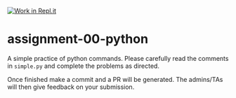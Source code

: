 [![Work in Repl.it](https://classroom.github.com/assets/work-in-replit-14baed9a392b3a25080506f3b7b6d57f295ec2978f6f33ec97e36a161684cbe9.svg)](https://classroom.github.com/online_ide?assignment_repo_id=5298278&assignment_repo_type=AssignmentRepo)
# assignment-00-python
A simple practice of python commands.
Please carefully read the comments in `simple.py` and complete the problems as directed.

Once finished make a commit and a PR will be generated. The admins/TAs will then give feedback on your submission.
